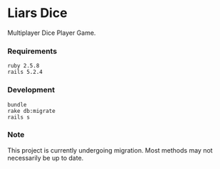 # Liars Dice
Multiplayer Dice Player Game.

### Requirements
```
ruby 2.5.8
rails 5.2.4
```

### Development
```
bundle
rake db:migrate
rails s
```

### Note
This project is currently undergoing migration. Most methods may not necessarily be up to date.
